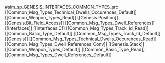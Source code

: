 #sim_sp_GENESIS_INTERFACES_COMMON_TYPES_src
[[Common_Msg_Types_Technical_Dwells_Occurences_Default]]
[[Common_Weapon_Types_Read]]
[[Genesis.Position]]
[[Genesis.Bit_Field_Access]]
[[Common_Msg_Types_Dwell_References]]
[[Interfaces]]
[[Interfaces.C]]
[[Common_Msg_Types_Track_Id_Read]]
[[Common_Basic_Type_Default]]
[[Common_Msg_Types_Track_Id_Default]]
[[Genesis]]
[[Common_Msg_Types_Technical_Dwells_Occurences_Read]]
[[Common_Msg_Types_Dwell_References_Conv]]
[[Genesis.Stack]]
[[Common_Weapon_Types_Default]]
[[Common_Basic_Type_Read]]
[[Common_Msg_Types_Dwell_References_Default]]
